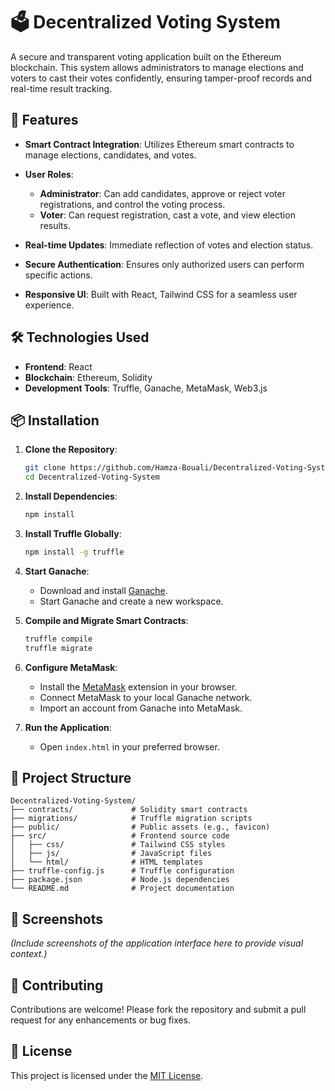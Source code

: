 # 🗳️ Decentralized Voting System

A secure and transparent voting application built on the Ethereum blockchain. This system allows administrators to manage elections and voters to cast their votes confidently, ensuring tamper-proof records and real-time result tracking.

## 🚀 Features

* **Smart Contract Integration**: Utilizes Ethereum smart contracts to manage elections, candidates, and votes.
* **User Roles**:

  * **Administrator**: Can add candidates, approve or reject voter registrations, and control the voting process.
  * **Voter**: Can request registration, cast a vote, and view election results.
* **Real-time Updates**: Immediate reflection of votes and election status.
* **Secure Authentication**: Ensures only authorized users can perform specific actions.
* **Responsive UI**: Built with React, Tailwind CSS for a seamless user experience.

## 🛠️ Technologies Used

* **Frontend**: React 
* **Blockchain**: Ethereum, Solidity
* **Development Tools**: Truffle, Ganache, MetaMask, Web3.js

## 📦 Installation

1. **Clone the Repository**:

   ```bash
   git clone https://github.com/Hamza-Bouali/Decentralized-Voting-System.git
   cd Decentralized-Voting-System
   ```

2. **Install Dependencies**:

   ```bash
   npm install
   ```

3. **Install Truffle Globally**:

   ```bash
   npm install -g truffle
   ```

4. **Start Ganache**:

   * Download and install [Ganache](https://trufflesuite.com/ganache/).
   * Start Ganache and create a new workspace.

5. **Compile and Migrate Smart Contracts**:

   ```bash
   truffle compile
   truffle migrate
   ```

6. **Configure MetaMask**:

   * Install the [MetaMask](https://metamask.io/) extension in your browser.
   * Connect MetaMask to your local Ganache network.
   * Import an account from Ganache into MetaMask.

7. **Run the Application**:

   * Open `index.html` in your preferred browser.

## 📂 Project Structure

```
Decentralized-Voting-System/
├── contracts/             # Solidity smart contracts
├── migrations/            # Truffle migration scripts
├── public/                # Public assets (e.g., favicon)
├── src/                   # Frontend source code
│   ├── css/               # Tailwind CSS styles
│   ├── js/                # JavaScript files
│   └── html/              # HTML templates
├── truffle-config.js      # Truffle configuration
├── package.json           # Node.js dependencies
└── README.md              # Project documentation
```

## 📸 Screenshots

*(Include screenshots of the application interface here to provide visual context.)*

## 🤝 Contributing

Contributions are welcome! Please fork the repository and submit a pull request for any enhancements or bug fixes.

## 📄 License

This project is licensed under the [MIT License](LICENSE).

